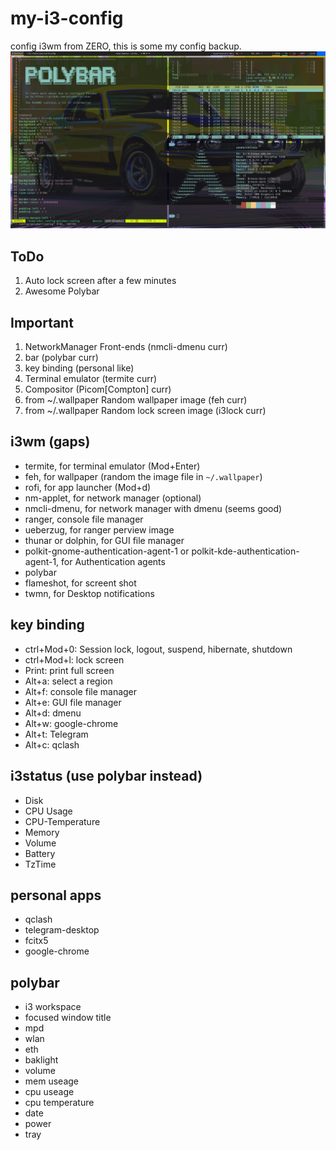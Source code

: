 # my-i3-config
config i3wm from ZERO, this is some my config backup.
![screen](screenshots/screen.png)

## ToDo
1. Auto lock screen after a few minutes
2. Awesome Polybar

## Important
1. NetworkManager Front-ends (nmcli-dmenu curr)
2. bar (polybar curr)
3. key binding (personal like)
4. Terminal emulator (termite curr)
5. Compositor (Picom[Compton] curr)
6. from ~/.wallpaper Random wallpaper image (feh curr)
7. from ~/.wallpaper Random lock screen image (i3lock curr)

## i3wm (gaps)
- termite, for terminal emulator (Mod+Enter)
- feh, for wallpaper (random the image file in `~/.wallpaper`)
- rofi, for app launcher (Mod+d)
- nm-applet, for network manager (optional)
- nmcli-dmenu, for network manager with dmenu (seems good)
- ranger, console file manager
- ueberzug, for ranger perview image
- thunar or dolphin, for GUI file manager
- polkit-gnome-authentication-agent-1 or polkit-kde-authentication-agent-1, for Authentication agents
- polybar
- flameshot, for screent shot
- twmn, for Desktop notifications

## key binding
- ctrl+Mod+0: Session lock, logout, suspend, hibernate, shutdown
- ctrl+Mod+l: lock screen
- Print: print full screen
- Alt+a: select a region
- Alt+f: console file manager
- Alt+e: GUI file manager
- Alt+d: dmenu
- Alt+w: google-chrome
- Alt+t: Telegram
- Alt+c: qclash

## i3status (use polybar instead)
- Disk
- CPU Usage
- CPU-Temperature
- Memory
- Volume
- Battery
- TzTime

## personal apps
- qclash
- telegram-desktop
- fcitx5
- google-chrome

## polybar
- i3 workspace
- focused window title
- mpd
- wlan
- eth
- baklight
- volume
- mem useage
- cpu useage
- cpu temperature
- date
- power
- tray
